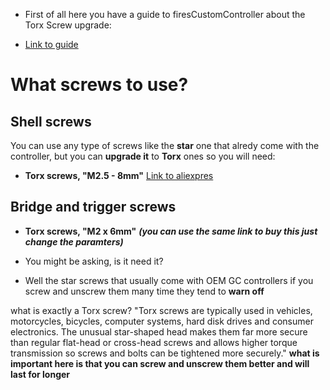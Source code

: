 * First of all here you have a guide to firesCustomController about the Torx Screw upgrade:
- [Link to guide](https://firescc.com/mod-guides#/torx-screw-upgrade)

# What screws to use?
## Shell screws
You can use any type of screws like the **star** one that alredy come with the controller, but you can **upgrade it** to **Torx** ones
so you will need:

* **Torx screws, "M2.5 - 8mm"**
[Link to aliexpres](https://es.aliexpress.com/item/1005004611750289.html?spm=a2g0o.productlist.main.3.40da48a3waGu6y&algo_pvid=29773236-67a3-40bf-8209-874b49391e95&aem_p4p_detail=202402270546361391298417432000001254884&algo_exp_id=29773236-67a3-40bf-8209-874b49391e95-1&pdp_npi=4%40dis%21EUR%213.26%212.61%21%21%213.46%212.77%21%40211b617b17090415959715446ed49f%2112000029832052842%21sea%21ES%214541227365%21&curPageLogUid=jUwltWJodWex&utparam-url=scene%3Asearch%7Cquery_from%3A&search_p4p_id=202402270546361391298417432000001254884_2)

## Bridge and trigger screws

* **Torx screws, "M2 x 6mm"** ***(you can use the same link to buy this just change the paramters)***


* You might be asking, is it need it?
- Well the star screws that usually come with OEM GC controllers if you screw and unscrew them many time they tend to **warn off**

what is exactly a Torx screw?
"Torx screws are typically used in vehicles, motorcycles, bicycles, computer systems, hard disk drives and consumer electronics. The unusual star-shaped head makes them far more secure than regular flat-head or cross-head screws and allows higher torque transmission so screws and bolts can be tightened more securely."
**what is important here is that you can screw and unscrew them better and will last for longer**
